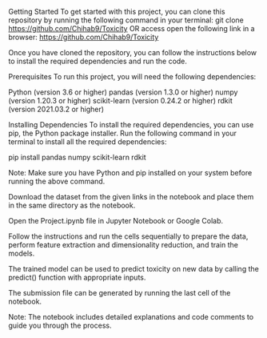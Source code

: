 Getting Started
To get started with this project, you can clone this repository by running the following command in your terminal:
git clone https://github.com/Chihab9/Toxicity
OR
access open the following link in a browser:
https://github.com/Chihab9/Toxicity

Once you have cloned the repository, you can follow the instructions below to install the required dependencies and run the code.

Prerequisites
To run this project, you will need the following dependencies:

Python (version 3.6 or higher)
pandas (version 1.3.0 or higher)
numpy (version 1.20.3 or higher)
scikit-learn (version 0.24.2 or higher)
rdkit (version 2021.03.2 or higher)

Installing Dependencies
To install the required dependencies, you can use pip, the Python package installer. Run the following command in your terminal to install all the required dependencies:

pip install pandas numpy scikit-learn rdkit

Note: Make sure you have Python and pip installed on your system before running the above command.

Download the dataset from the given links in the notebook and place them in the same directory as the notebook.

Open the Project.ipynb file in Jupyter Notebook or Google Colab.

Follow the instructions and run the cells sequentially to prepare the data, perform feature extraction and dimensionality reduction, and train the models.

The trained model can be used to predict toxicity on new data by calling the predict() function with appropriate inputs.

The submission file can be generated by running the last cell of the notebook.

Note: The notebook includes detailed explanations and code comments to guide you through the process.
  
